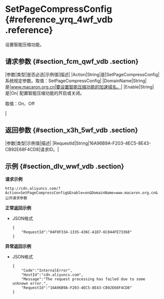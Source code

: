 # SetPageCompressConfig {#reference_yrq_4wf_vdb .reference}

设置智能压缩功能。

## 请求参数 {#section_fcm_qwf_vdb .section}

|参数|类型|是否必选|示例值|描述|
|Action|String|是|SetPageCompressConfig|系统规定参数。取值：SetPageCompressConfig|
|DomainName|String|是|www.macaron.org.cn|要设置智能压缩功能的加速域名。|
|Enable|String|是|On| 配置智能压缩功能的开启或关闭。

 取值：On、Off

 |

## 返回参数 {#section_x3h_5wf_vdb .section}

|参数|类型|示例值|描述|
|RequestId|String|16A96B9A-F203-4EC5-8E43-CB92E68F4CD8|请求ID。|

## 示例 {#section_dlv_wwf_vdb .section}

**请求示例**

```
http://cdn.aliyuncs.com/?Action=SetPageCompressConfig&Enable=on&DomainName=www.macaron.org.cn&公共请求参数
```

**正常返回示例**

-   JSON格式

    ```
    {
        "RequestId":"04F0F334-1335-436C-A1D7-6C044FE73368"
    }
    ```


**异常返回示例**

-   JSON格式

    ```
    {
        "Code":"InternalError",
        "HostId":"cdn.aliyuncs.com",
        "Message":"The request processing has failed due to some unknown error.",
        "RequestId":"16A96B9A-F203-4EC5-8E43-CB92E68F4CD8"
    }
    ```


